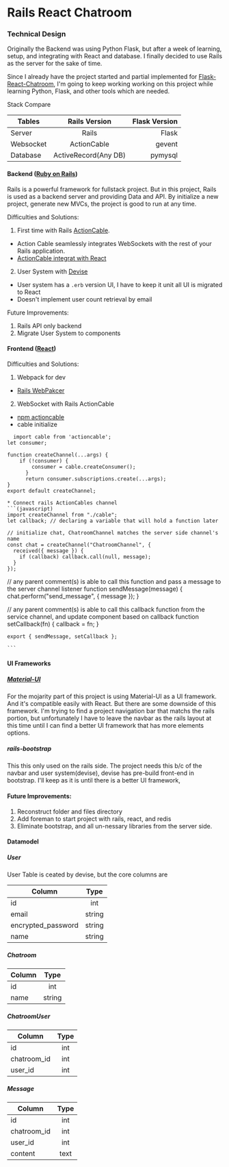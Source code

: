 # Rails React Chatroom
### Technical Design
Originally the Backend was using Python Flask, but after a week of learning, setup, and integrating with React and database. I finally decided to use Rails as the server for the sake of time.

Since I already have the project started and partial implemented for [Flask-React-Chatroom](https://github.com/oscarcuihang/react-flask-chat-room), I'm going to keep working working on this project while learning Python, Flask, and other tools which are needed.

Stack Compare

| Tables | Rails Version| Flask Version |
| ------------- |:-------------:| -----:|
| Server | Rails | Flask |
| Websocket | ActionCable | gevent |
| Database | ActiveRecord(Any DB) | pymysql |


#### Backend ([Ruby on Rails](https://rubyonrails.org/))

Rails is a powerful framework for fullstack project. But in this project, Rails is used as a backend server and providing Data and API. By initialize a new project, generate new MVCs, the project is good to run at any time.

Difficulties and Solutions:

1. First time with Rails [ActionCable](http://guides.rubyonrails.org/action_cable_overview.html).
  * Action Cable seamlessly integrates WebSockets with the rest of your Rails application.
  * [ActionCable integrat with React](https://blog.bigbinary.com/2015/07/19/using-reactjs-with-rails-actioncable.html)

2. User System with [Devise](https://github.com/plataformatec/devise)
  * User system has a `.erb` version UI, I have to keep it unit all UI is migrated to React
  * Doesn't implement user count retrieval by email

Future Improvements:
1. Rails API only backend
2. Migrate User System to components

#### Frontend ([React](https://reactjs.org/))

Difficulties and Solutions:
1. Webpack for dev
  * [Rails WebPakcer](https://github.com/rails/webpacker)
2. WebSocket with Rails ActionCable
  * [npm actioncable](https://www.npmjs.com/package/actioncable)
  * cable initialize
  ```
    import cable from 'actioncable';
  let consumer;

  function createChannel(...args) {
      if (!consumer) {
          consumer = cable.createConsumer();
        }
        return consumer.subscriptions.create(...args);
  }
  export default createChannel;
  ```
    * Connect rails ActionCables channel
    ```(javascript)
    import createChannel from "./cable";
    let callback; // declaring a variable that will hold a function later
    
    // initialize chat, ChatroomChannel matches the server side channel's name
    const chat = createChannel("ChatroomChannel", {
      received({ message }) {
        if (callback) callback.call(null, message);
      }
    });

  // any parent comment(s) is able to call this function and pass a message to the server channel listener
    function sendMessage(message) {
      chat.perform("send_message", { message });
    }

  // any parent comment(s) is able to call this callback function from the service channel, and update component based on callback
    function setCallback(fn) {
      callback = fn;
    }

    export { sendMessage, setCallback };

    ```

#### UI Frameworks
##### [Material-UI](https://material-ui.com/)

For the mojarity part of this project is using Material-UI as a UI framework. And it's compatible easily with React. But there are some downside of this framework. I'm trying to find a project navigation bar that matchs the rails portion, but unfortunately I have to leave the navbar as the rails layout at this time until I can find a better UI framework that has more elements options.

##### rails-bootstrap
This this only used on the rails side. The project needs this b/c of the navbar and user system(devise), devise has pre-build front-end in bootstrap. I'll keep as it is until there is a better UI framework,

#### Future Improvements:
1. Reconstruct folder and files directory
2. Add foreman to start project with rails, react, and redis
3. Eliminate bootstrap, and all un-nessary libraries from the server side.

#### Datamodel
##### User
User Table is ceated by devise, but the core columns are

| Column        | Type           |
| ------------- |:-------------:|
|id|int|
|email|string|
|encrypted_password|string|
|name|string|

##### Chatroom
| Column        | Type           |
| ------------- |:-------------:|
|id|int|
|name|string|

##### ChatroomUser
| Column        | Type           |
| ------------- |:-------------:|
|id|int|
|chatroom_id|int|
|user_id| int|

##### Message
| Column        | Type           |
| ------------- |:-------------:|
|id|int|
|chatroom_id|int|
|user_id|int|
|content| text|
